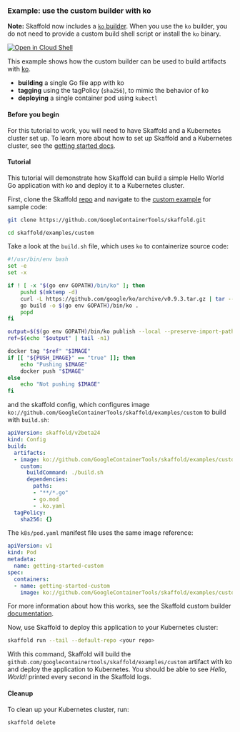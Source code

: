 ### Example: use the custom builder with ko

**Note:** Skaffold now includes a
[`ko` builder](https://skaffold.dev/docs/pipeline-stages/builders/ko/).
When you use the `ko` builder, you do not need to provide a custom build shell
script or install the `ko` binary.

[![Open in Cloud Shell](https://gstatic.com/cloudssh/images/open-btn.svg)](https://ssh.cloud.google.com/cloudshell/editor?cloudshell_git_repo=https://github.com/GoogleContainerTools/skaffold&cloudshell_open_in_editor=README.md&cloudshell_workspace=examples/custom)

This example shows how the custom builder can be used to
build artifacts with [ko](https://github.com/google/ko).

* **building** a single Go file app with ko
* **tagging** using the tagPolicy (`sha256`), to mimic the behavior of ko
* **deploying** a single container pod using `kubectl`

#### Before you begin

For this tutorial to work, you will need to have Skaffold and a Kubernetes cluster set up.
To learn more about how to set up Skaffold and a Kubernetes cluster, see the [getting started docs](https://skaffold.dev/docs/getting-started).

#### Tutorial

This tutorial will demonstrate how Skaffold can build a simple Hello World Go application with ko and deploy it to a Kubernetes cluster.

First, clone the Skaffold [repo](https://github.com/GoogleContainerTools/skaffold) and navigate to the [custom example](https://github.com/GoogleContainerTools/skaffold/tree/main/examples/custom) for sample code:

```sh
git clone https://github.com/GoogleContainerTools/skaffold.git
```
```sh
cd skaffold/examples/custom
```

Take a look at the `build.sh` file, which uses `ko` to containerize source code:

[embedmd]:# (build.sh bash)
```bash
#!/usr/bin/env bash
set -e
set -x

if ! [ -x "$(go env GOPATH)/bin/ko" ]; then
    pushd $(mktemp -d)
    curl -L https://github.com/google/ko/archive/v0.9.3.tar.gz | tar --strip-components 1 -zx
    go build -o $(go env GOPATH)/bin/ko .
    popd
fi

output=$($(go env GOPATH)/bin/ko publish --local --preserve-import-paths --tags= . | tee)
ref=$(echo "$output" | tail -n1)

docker tag "$ref" "$IMAGE"
if [[ "${PUSH_IMAGE}" == "true" ]]; then
    echo "Pushing $IMAGE"
    docker push "$IMAGE"
else
    echo "Not pushing $IMAGE"
fi
```

and the skaffold config, which configures image `ko://github.com/GoogleContainerTools/skaffold/examples/custom` to build with `build.sh`:

[embedmd]:# (skaffold.yaml yaml)
```yaml
apiVersion: skaffold/v2beta24
kind: Config
build:
  artifacts:
  - image: ko://github.com/GoogleContainerTools/skaffold/examples/custom
    custom:
      buildCommand: ./build.sh
      dependencies:
        paths:
        - "**/*.go"
        - go.mod
        - .ko.yaml
  tagPolicy:
    sha256: {}
```

The `k8s/pod.yaml` manifest file uses the same image reference:

[embedmd]:# (k8s/pod.yaml yaml)
```yaml
apiVersion: v1
kind: Pod
metadata:
  name: getting-started-custom
spec:
  containers:
  - name: getting-started-custom
    image: ko://github.com/GoogleContainerTools/skaffold/examples/custom
```

For more information about how this works, see the Skaffold custom builder [documentation](https://skaffold.dev/docs/how-tos/builders/#custom-build-script-run-locally).

Now, use Skaffold to deploy this application to your Kubernetes cluster:

```sh
skaffold run --tail --default-repo <your repo>
```

With this command, Skaffold will build the `github.com/googlecontainertools/skaffold/examples/custom` artifact with ko and deploy the application to Kubernetes.
You should be able to see *Hello, World!* printed every second in the Skaffold logs.

#### Cleanup

To clean up your Kubernetes cluster, run:

```sh
skaffold delete
```
